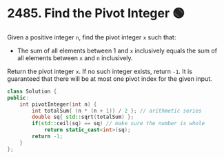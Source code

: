 # 2485. Find the Pivot Integer 🟢

Given a positive integer ```n```, find the pivot integer ```x``` such that:

 - The sum of all elements between 1 and ```x``` inclusively equals the sum of all elements between ```x``` and ```n``` inclusively.

Return the pivot integer ```x```. If no such integer exists, return ```-1```. It is guaranteed that there will be at most one pivot index for the given input.

```cpp
class Solution {
public:
    int pivotInteger(int n) {
        int totalSum{ (n * (n + 1)) / 2 }; // arithmetic series
        double sq{ std::sqrt(totalSum) };
        if(std::ceil(sq) == sq) // make sure the number is whole
            return static_cast<int>(sq);
        return -1;
    }
};
```
